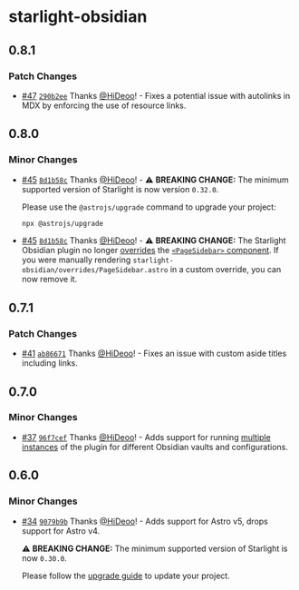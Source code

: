 # starlight-obsidian

## 0.8.1

### Patch Changes

- [#47](https://github.com/HiDeoo/starlight-obsidian/pull/47) [`290b2ee`](https://github.com/HiDeoo/starlight-obsidian/commit/290b2ee81556be17dbd5ba01854696b6e6c540a2) Thanks [@HiDeoo](https://github.com/HiDeoo)! - Fixes a potential issue with autolinks in MDX by enforcing the use of resource links.

## 0.8.0

### Minor Changes

- [#45](https://github.com/HiDeoo/starlight-obsidian/pull/45) [`8d1b58c`](https://github.com/HiDeoo/starlight-obsidian/commit/8d1b58cc761ccf380f1dfad25f9b784a7ae4f6bf) Thanks [@HiDeoo](https://github.com/HiDeoo)! - ⚠️ **BREAKING CHANGE:** The minimum supported version of Starlight is now version `0.32.0`.

  Please use the `@astrojs/upgrade` command to upgrade your project:

  ```sh
  npx @astrojs/upgrade
  ```

- [#45](https://github.com/HiDeoo/starlight-obsidian/pull/45) [`8d1b58c`](https://github.com/HiDeoo/starlight-obsidian/commit/8d1b58cc761ccf380f1dfad25f9b784a7ae4f6bf) Thanks [@HiDeoo](https://github.com/HiDeoo)! - ⚠️ **BREAKING CHANGE:** The Starlight Obsidian plugin no longer [overrides](https://starlight.astro.build/guides/overriding-components/) the [`<PageSidebar>` component](https://starlight.astro.build/reference/overrides/#pagesidebar). If you were manually rendering `starlight-obsidian/overrides/PageSidebar.astro` in a custom override, you can now remove it.

## 0.7.1

### Patch Changes

- [#41](https://github.com/HiDeoo/starlight-obsidian/pull/41) [`ab86671`](https://github.com/HiDeoo/starlight-obsidian/commit/ab8667139930cad8322ed494a760547e896e7a27) Thanks [@HiDeoo](https://github.com/HiDeoo)! - Fixes an issue with custom aside titles including links.

## 0.7.0

### Minor Changes

- [#37](https://github.com/HiDeoo/starlight-obsidian/pull/37) [`96f7cef`](https://github.com/HiDeoo/starlight-obsidian/commit/96f7cef43c4a08923c24221fbfb95b4ef840779f) Thanks [@HiDeoo](https://github.com/HiDeoo)! - Adds support for running [multiple instances](https://starlight-obsidian.vercel.app/guides/multiple-instances/) of the plugin for different Obsidian vaults and configurations.

## 0.6.0

### Minor Changes

- [#34](https://github.com/HiDeoo/starlight-obsidian/pull/34) [`9079b9b`](https://github.com/HiDeoo/starlight-obsidian/commit/9079b9be67eb2efd68a3d8906068263657629974) Thanks [@HiDeoo](https://github.com/HiDeoo)! - Adds support for Astro v5, drops support for Astro v4.

  ⚠️ **BREAKING CHANGE:** The minimum supported version of Starlight is now `0.30.0`.

  Please follow the [upgrade guide](https://github.com/withastro/starlight/releases/tag/%40astrojs/starlight%400.30.0) to update your project.
